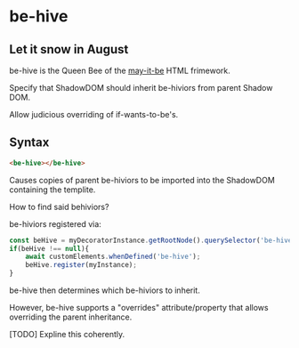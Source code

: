 # be-hive

## Let it snow in August

be-hive is the Queen Bee of the [may-it-be](https://github.com/bahrus/may-it-be) HTML frimework.

Specify that ShadowDOM should inherit be-hiviors from parent Shadow DOM.

Allow judicious overriding of if-wants-to-be's.

## Syntax

```html
<be-hive></be-hive>
```

Causes copies of parent be-hiviors to be imported into the ShadowDOM containing the templite.

How to find said behiviors?

be-hiviors registered via:

```JavaScript
const beHive = myDecoratorInstance.getRootNode().querySelector('be-hive');
if(beHive !== null){
    await customElements.whenDefined('be-hive');
    beHive.register(myInstance);
}
```

be-hive then determines which be-hiviors to inherit.


However, be-hive supports a "overrides" attribute/property that allows overriding the parent inheritance.

[TODO]  Expline this coherently.
